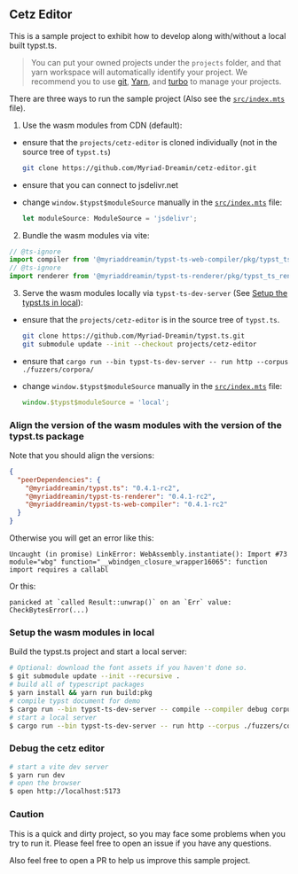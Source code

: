 ## Cetz Editor

This is a sample project to exhibit how to develop along with/without a local built typst.ts.

> You can put your owned projects under the `projects` folder, and that yarn workspace will
> automatically identify your project. We recommend you to use [git](https://git-scm.com/), [Yarn](https://yarnpkg.com/), and
> [turbo](https://turbo.build/) to manage your projects.

There are three ways to run the sample project (Also see the [`src/index.mts`](./src/index.mts) file).

1. Use the wasm modules from CDN (default):

- ensure that the `projects/cetz-editor` is cloned individually (not in the source tree of `typst.ts`)
  ```bash
  git clone https://github.com/Myriad-Dreamin/cetz-editor.git
  ```
- ensure that you can connect to jsdelivr.net
- change `window.$typst$moduleSource` manually in the [`src/index.mts`](./src/index.mts) file:

  ```ts
  let moduleSource: ModuleSource = 'jsdelivr';
  ```

2. Bundle the wasm modules via vite:

```ts
// @ts-ignore
import compiler from '@myriaddreamin/typst-ts-web-compiler/pkg/typst_ts_web_compiler_bg.wasm?url';
// @ts-ignore
import renderer from '@myriaddreamin/typst-ts-renderer/pkg/typst_ts_renderer_bg.wasm?url';
```

3. Serve the wasm modules locally via `typst-ts-dev-server` (See [Setup the typst.ts in local](#setup-the-typstts-in-local)):

- ensure that the `projects/cetz-editor` is in the source tree of `typst.ts`.
  ```bash
  git clone https://github.com/Myriad-Dreamin/typst.ts.git
  git submodule update --init --checkout projects/cetz-editor
  ```
- ensure that `cargo run --bin typst-ts-dev-server -- run http --corpus ./fuzzers/corpora/`
- change `window.$typst$moduleSource` manually in the [`src/index.mts`](./src/index.mts) file:

  ```ts
  window.$typst$moduleSource = 'local';
  ```

### Align the version of the wasm modules with the version of the typst.ts package

Note that you should align the versions:

```json
{
  "peerDependencies": {
    "@myriaddreamin/typst.ts": "0.4.1-rc2",
    "@myriaddreamin/typst-ts-renderer": "0.4.1-rc2",
    "@myriaddreamin/typst-ts-web-compiler": "0.4.1-rc2"
  }
}
```

Otherwise you will get an error like this:

```log
Uncaught (in promise) LinkError: WebAssembly.instantiate(): Import #73 module="wbg" function="__wbindgen_closure_wrapper16065": function import requires a callabl
```

Or this:

```log
panicked at `called Result::unwrap()` on an `Err` value: CheckBytesError(...)
```

### Setup the wasm modules in local

Build the typst.ts project and start a local server:

```bash
# Optional: download the font assets if you haven't done so.
$ git submodule update --init --recursive .
# build all of typescript packages
$ yarn install && yarn run build:pkg
# compile typst document for demo
$ cargo run --bin typst-ts-dev-server -- compile --compiler debug corpus --cat skyzh-cv
# start a local server
$ cargo run --bin typst-ts-dev-server -- run http --corpus ./fuzzers/corpora/
```

### Debug the cetz editor

```bash
# start a vite dev server
$ yarn run dev
# open the browser
$ open http://localhost:5173
```

### Caution

This is a quick and dirty project, so you may face some problems when you try to run it. Please feel free to open an issue if you have any questions.

Also feel free to open a PR to help us improve this sample project.
